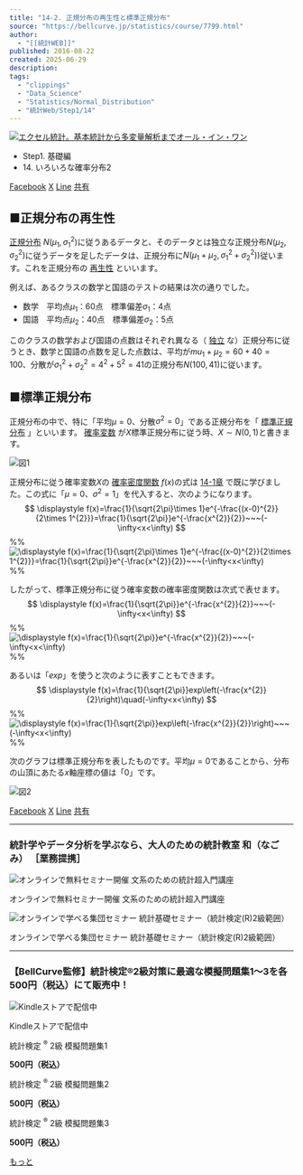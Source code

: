```yaml
---
title: "14-2. 正規分布の再生性と標準正規分布"
source: "https://bellcurve.jp/statistics/course/7799.html"
author:
  - "[[統計WEB]]"
published: 2016-08-22
created: 2025-06-29
description:
tags:
  - "clippings"
  - "Data_Science"
  - "Statistics/Normal_Distribution"
  - "統計Web/Step1/14"
---
```

[![エクセル統計。基本統計から多変量解析までオール・イン・ワン](https://bellcurve.jp/statistics/wp-content/uploads/2024/09/statistics02_a_ver3.png "エクセル統計。基本統計から多変量解析までオール・イン・ワン")](https://bellcurve.jp/ex/)

- Step1. 基礎編
- 14\. いろいろな確率分布2

[Facebook](https://bellcurve.jp/#facebook "Facebook") [X](https://bellcurve.jp/#x "X") [Line](https://bellcurve.jp/#line "Line") [共有](https://www.addtoany.com/share#url=https%3A%2F%2Fbellcurve.jp%2Fstatistics%2Fcourse%2F7799.html&title=14-2.%20%E6%AD%A3%E8%A6%8F%E5%88%86%E5%B8%83%E3%81%AE%E5%86%8D%E7%94%9F%E6%80%A7%E3%81%A8%E6%A8%99%E6%BA%96%E6%AD%A3%E8%A6%8F%E5%88%86%E5%B8%83)

## ■正規分布の再生性

[正規分布](https://bellcurve.jp/statistics/glossary/2080.html) $N(\mu_1, \sigma{_1}^2)$に従うあるデータと、そのデータとは独立な正規分布$N(\mu_2, \sigma{_2}^2)$に従うデータを足したデータは、正規分布に$N(\mu_1+\mu_{2}, \sigma{_1}^2+\sigma{_2}^2))$従います。これを正規分布の [再生性](https://bellcurve.jp/statistics/glossary/1811.html) といいます。

例えば、あるクラスの数学と国語のテストの結果は次の通りでした。

- 数学　平均点$\mu_1$：$60$点　標準偏差$\sigma_1$：$4$点
- 国語　平均点$\mu_2$：$40$点　標準偏差$\sigma_2$：$5$点

このクラスの数学および国語の点数はそれぞれ異なる（ [独立](https://bellcurve.jp/statistics/glossary/1402.html) な）正規分布に従うとき、数学と国語の点数を足した点数は、平均が$mu_1+\mu_2=60+40=100$、分散が$\sigma{_1}^2+\sigma{_2}^2=4^2+5^2=41$の正規分布$N(100,41)$に従います。

## ■標準正規分布

正規分布の中で、特に「平均$\mu=0$、分散$\sigma^2=0$」である正規分布を「 [標準正規分布](https://bellcurve.jp/statistics/glossary/1207.html) 」といいます。 [確率変数](https://bellcurve.jp/statistics/glossary/807.html) が$X$標準正規分布に従う時、$X\sim N(0,1)$と書きます。

![図1](https://bellcurve.jp/statistics/wp-content/uploads/2016/08/795316b92fc766b0181f6fef074f03fa-9.png)

正規分布に従う確率変数$X$の [確率密度関数](https://bellcurve.jp/statistics/glossary/811.html) $f(x)$の式は [14-1章](https://bellcurve.jp/statistics/course/7797.html) で既に学びました。この式に「$\mu=0$、$\sigma^2=1$」を代入すると、次のようになります。
$$
\displaystyle f(x)=\frac{1}{\sqrt{2\pi}\times 1}e^{-\frac{(x-0)^{2}}{2\times 1^{2}}}=\frac{1}{\sqrt{2\pi}}e^{-\frac{x^{2}}{2}}~~~(-\infty<x<\infty)
$$
%% ![ \displaystyle f(x)=\frac{1}{\sqrt{2\pi}\times 1}e^{-\frac{(x-0)^{2}}{2\times 1^{2}}}=\frac{1}{\sqrt{2\pi}}e^{-\frac{x^{2}}{2}}~~~(-\infty<x<\infty) ](https://bellcurve.jp/statistics/wp-content/ql-cache/quicklatex.com-3a076b704abafdb6b3304846184b097e_l3.svg "Rendered by QuickLaTeX.com") %%

したがって、標準正規分布に従う確率変数の確率密度関数は次式で表せます。
$$
\displaystyle f(x)=\frac{1}{\sqrt{2\pi}}e^{-\frac{x^{2}}{2}}~~~(-\infty<x<\infty)
$$
%% ![ \displaystyle f(x)=\frac{1}{\sqrt{2\pi}}e^{-\frac{x^{2}}{2}}~~~(-\infty<x<\infty) ](https://bellcurve.jp/statistics/wp-content/ql-cache/quicklatex.com-c7822687a26c5070310682a530b281c4_l3.svg "Rendered by QuickLaTeX.com") %%

あるいは「$exp$」を使うと次のように表すこともできます。
$$
\displaystyle f(x)=\frac{1}{\sqrt{2\pi}}exp\left(-\frac{x^{2}}{2}\right)\quad(-\infty<x<\infty) 
$$
%% ![ \displaystyle f(x)=\frac{1}{\sqrt{2\pi}}exp\left(-\frac{x^{2}}{2}}\right)~~~(-\infty<x<\infty) ](https://bellcurve.jp/statistics/wp-content/ql-cache/quicklatex.com-852be2c8f5fa4a7c3021bca44c7a3e92_l3.svg "Rendered by QuickLaTeX.com") %%

次のグラフは標準正規分布を表したものです。平均$\mu=0$であることから、分布の山頂にあたる$x$軸座標の値は「$0$」です。

![図2](https://bellcurve.jp/statistics/wp-content/uploads/2016/08/2b530e80c7d0de90885e285c5d798063-9.png)

[Facebook](https://bellcurve.jp/#facebook "Facebook") [X](https://bellcurve.jp/#x "X") [Line](https://bellcurve.jp/#line "Line") [共有](https://www.addtoany.com/share#url=https%3A%2F%2Fbellcurve.jp%2Fstatistics%2Fcourse%2F7799.html&title=14-2.%20%E6%AD%A3%E8%A6%8F%E5%88%86%E5%B8%83%E3%81%AE%E5%86%8D%E7%94%9F%E6%80%A7%E3%81%A8%E6%A8%99%E6%BA%96%E6%AD%A3%E8%A6%8F%E5%88%86%E5%B8%83)

---

### 統計学やデータ分析を学ぶなら、大人のための統計教室 和（なごみ） ［業務提携］

![オンラインで無料セミナー開催 文系のための統計超入門講座](https://bellcurve.jp/statistics/wp-content/uploads/2025/05/toukeicyounyumon.png)

オンラインで無料セミナー開催 文系のための統計超入門講座

![オンラインで学べる集団セミナー 統計基礎セミナー（統計検定(R)2級範囲）](https://bellcurve.jp/statistics/wp-content/uploads/2025/05/toukeikiso.png)

オンラインで学べる集団セミナー 統計基礎セミナー（統計検定(R)2級範囲）

---

### 【BellCurve監修】統計検定®2級対策に最適な模擬問題集1～3を各500円（税込）にて販売中！

![Kindleストアで配信中](https://bellcurve.jp/statistics/wp-content/uploads/2018/07/bnr_kindle.png)

Kindleストアで配信中

統計検定 <sup>®</sup> 2級 模擬問題集1

**500円（税込）**  

統計検定 <sup>®</sup> 2級 模擬問題集2

**500円（税込）**  

統計検定 <sup>®</sup> 2級 模擬問題集3

**500円（税込）**  

[もっと](https://bellcurve.jp/statistics/course/#addtoany "すべてを表示")